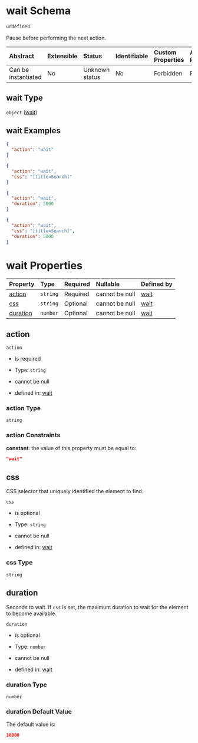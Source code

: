 # wait Schema

```txt
undefined
```

Pause before performing the next action.

| Abstract            | Extensible | Status         | Identifiable | Custom Properties | Additional Properties | Access Restrictions | Defined In                                                         |
| :------------------ | :--------- | :------------- | :----------- | :---------------- | :-------------------- | :------------------ | :----------------------------------------------------------------- |
| Can be instantiated | No         | Unknown status | No           | Forbidden         | Forbidden             | none                | [wait\_v1.schema.json](wait_v1.schema.json "open original schema") |

## wait Type

`object` ([wait](wait_v1.md))

## wait Examples

```json
{
  "action": "wait"
}
```

```json
{
  "action": "wait",
  "css": "[title=Search]"
}
```

```json
{
  "action": "wait",
  "duration": 5000
}
```

```json
{
  "action": "wait",
  "css": "[title=Search]",
  "duration": 5000
}
```

# wait Properties

| Property              | Type     | Required | Nullable       | Defined by                                                              |
| :-------------------- | :------- | :------- | :------------- | :---------------------------------------------------------------------- |
| [action](#action)     | `string` | Required | cannot be null | [wait](wait_v1-properties-action.md "undefined#/properties/action")     |
| [css](#css)           | `string` | Optional | cannot be null | [wait](wait_v1-properties-css.md "undefined#/properties/css")           |
| [duration](#duration) | `number` | Optional | cannot be null | [wait](wait_v1-properties-duration.md "undefined#/properties/duration") |

## action



`action`

*   is required

*   Type: `string`

*   cannot be null

*   defined in: [wait](wait_v1-properties-action.md "undefined#/properties/action")

### action Type

`string`

### action Constraints

**constant**: the value of this property must be equal to:

```json
"wait"
```

## css

CSS selector that uniquely identified the element to find.

`css`

*   is optional

*   Type: `string`

*   cannot be null

*   defined in: [wait](wait_v1-properties-css.md "undefined#/properties/css")

### css Type

`string`

## duration

Seconds to wait. If `css` is set, the maximum duration to wait for the element to become available.

`duration`

*   is optional

*   Type: `number`

*   cannot be null

*   defined in: [wait](wait_v1-properties-duration.md "undefined#/properties/duration")

### duration Type

`number`

### duration Default Value

The default value is:

```json
10000
```
